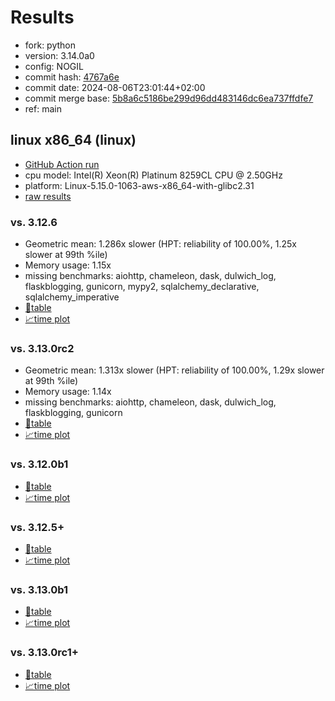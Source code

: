 # Results

- fork: python
- version: 3.14.0a0
- config: NOGIL
- commit hash: [4767a6e](https://github.com/python/cpython/commit/4767a6e)
- commit date: 2024-08-06T23:01:44+02:00
- commit merge base: [5b8a6c5186be299d96dd483146dc6ea737ffdfe7](https://github.com/python/cpython/commit/5b8a6c5186be299d96dd483146dc6ea737ffdfe7)
- ref: main

## linux x86_64 (linux)

- [GitHub Action run](https://github.com/facebookexperimental/free-threading-benchmarking/actions/runs/10275023448)
- cpu model: Intel(R) Xeon(R) Platinum 8259CL CPU @ 2.50GHz
- platform: Linux-5.15.0-1063-aws-x86_64-with-glibc2.31
- [raw results](bm-20240806-linux-x86_64-python-main-3.14.0a0-4767a6e.json)

### vs. 3.12.6

- Geometric mean: 1.286x slower (HPT: reliability of 100.00%, 1.25x slower at 99th %ile)
- Memory usage: 1.15x
- missing benchmarks: aiohttp, chameleon, dask, dulwich_log, flaskblogging, gunicorn, mypy2, sqlalchemy_declarative, sqlalchemy_imperative
- [📄table](bm-20240806-linux-x86_64-python-main-3.14.0a0-4767a6e-vs-3.12.6.md)
- [📈time plot](bm-20240806-linux-x86_64-python-main-3.14.0a0-4767a6e-vs-3.12.6.svg)

### vs. 3.13.0rc2

- Geometric mean: 1.313x slower (HPT: reliability of 100.00%, 1.29x slower at 99th %ile)
- Memory usage: 1.14x
- missing benchmarks: aiohttp, chameleon, dask, dulwich_log, flaskblogging, gunicorn
- [📄table](bm-20240806-linux-x86_64-python-main-3.14.0a0-4767a6e-vs-3.13.0rc2.md)
- [📈time plot](bm-20240806-linux-x86_64-python-main-3.14.0a0-4767a6e-vs-3.13.0rc2.svg)

### vs. 3.12.0b1

- [📄table](bm-20240806-linux-x86_64-python-main-3.14.0a0-4767a6e-vs-3.12.0b1.md)
- [📈time plot](bm-20240806-linux-x86_64-python-main-3.14.0a0-4767a6e-vs-3.12.0b1.svg)

### vs. 3.12.5+

- [📄table](bm-20240806-linux-x86_64-python-main-3.14.0a0-4767a6e-vs-3.12.5%2B.md)
- [📈time plot](bm-20240806-linux-x86_64-python-main-3.14.0a0-4767a6e-vs-3.12.5%2B.svg)

### vs. 3.13.0b1

- [📄table](bm-20240806-linux-x86_64-python-main-3.14.0a0-4767a6e-vs-3.13.0b1.md)
- [📈time plot](bm-20240806-linux-x86_64-python-main-3.14.0a0-4767a6e-vs-3.13.0b1.svg)

### vs. 3.13.0rc1+

- [📄table](bm-20240806-linux-x86_64-python-main-3.14.0a0-4767a6e-vs-3.13.0rc1%2B.md)
- [📈time plot](bm-20240806-linux-x86_64-python-main-3.14.0a0-4767a6e-vs-3.13.0rc1%2B.svg)

